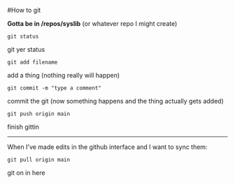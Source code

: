 #How to git

**Gotta be in /repos/syslib** (or whatever repo I might create)

```
git status
```
git yer status

```
git add filename
```
add a thing (nothing really will happen)

```
git commit -m "type a comment"
```
commit the git (now something happens and the thing actually gets added)

```
git push origin main
```
finish gittin

---

When I've made edits in the github interface
and I want to sync them:
```
git pull origin main
```
git on in here
